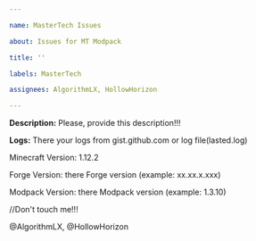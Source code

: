 ```yaml
---

name: MasterTech Issues

about: Issues for MT Modpack

title: ''

labels: MasterTech

assignees: AlgorithmLX, HollowHorizon

---
```


**Description:** Please, provide this description!!!

**Logs:** There your logs from gist.github.com or log file(lasted.log)

Minecraft Version: 1.12.2

Forge Version: there Forge version (example: xx.xx.x.xxx)

Modpack Version: there Modpack version (example: 1.3.10)

//Don't touch me!!!

@AlgorithmLX,
@HollowHorizon
